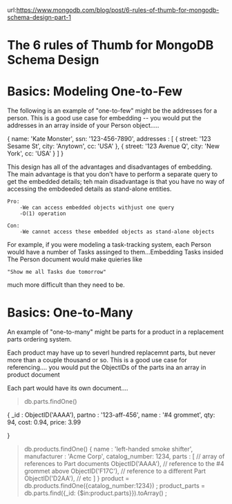 url:https://www.mongodb.com/blog/post/6-rules-of-thumb-for-mongodb-schema-design-part-1

The 6 rules of Thumb for MongoDB Schema Design
==========================================================


Basics: Modeling One-to-Few
=========================================================
The following is an example of "one-to-few" might be the addresses for a 
person.  This is a good use case for embedding -- you would put the 
addresses in an array inside of your Person object.....


{
  name: 'Kate Monster',
  ssn: '123-456-7890',
  addresses : [
     { street: '123 Sesame St', city: 'Anytown', cc: 'USA' },
     { street: '123 Avenue Q', city: 'New York', cc: 'USA' }
  ]
}



This design has all of the advantages and disadvantages of embedding.
The main advantage is that you don't have to perform a separate query to
get the embedded details; teh main disadvantage is that you
have no way of accessing the embdeeded details as 
stand-alone entities.

	Pro:
		-We can access embedded objects withjust one query
		-O(1) operation

	Con:
		-We cannot access these embedded objects as stand-alone objects


For example, if you were modeling a task-tracking system, each Person would have
a number of Tasks assinged to them...Embedding Tasks insided The Person 
document would make quieries like 

	"Show me all Tasks due tomorrow" 

much more difficult than they need to be.



Basics: One-to-Many
===============================================================
An example of "one-to-many" might be parts for a product in
a replacement parts ordering system.

Each product may have up to severl hundred replacemnt parts, but never more than
a couple thousand or so.  This is a good use case for referencing....
you would put the ObjectIDs of the parts ina an array in product document

Each part would have its own document....

> db.parts.findOne()

{
    _id : ObjectID('AAAA'),
    partno : '123-aff-456',
    name : '#4 grommet',
    qty: 94,
    cost: 0.94,
    price: 3.99

}


> db.products.findOne()
{
    name : 'left-handed smoke shifter',
    manufacturer : 'Acme Corp',
    catalog_number: 1234,
    parts : [     // array of references to Part documents
        ObjectID('AAAA'),    // reference to the #4 grommet above
        ObjectID('F17C'),    // reference to a different Part
        ObjectID('D2AA'),
        // etc
    ]
}
> product = db.products.findOne({catalog_number:1234}) ;
> product_parts = db.parts.find({_id: {$in:product.parts}}).toArray() ;

